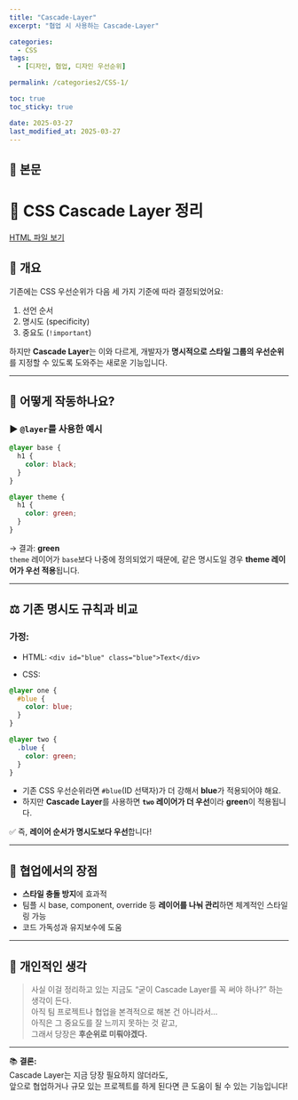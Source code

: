 ```yaml
---
title: "Cascade-Layer"
excerpt: "협업 시 사용하는 Cascade-Layer"

categories:
  - CSS
tags:
  - [디자인, 협업, 디자인 우선순위]

permalink: /categories2/CSS-1/

toc: true
toc_sticky: true

date: 2025-03-27
last_modified_at: 2025-03-27
---
```


## 🦥 본문

# 🎨 CSS Cascade Layer 정리

[HTML 파일 보기](/assets/files/Cascade-Layers.html)

## 📌 개요

기존에는 CSS 우선순위가 다음 세 가지 기준에 따라 결정되었어요:

1. 선언 순서
2. 명시도 (specificity)
3. 중요도 (`!important`)

하지만 **Cascade Layer**는 이와 다르게, 개발자가 **명시적으로 스타일 그룹의 우선순위**를 지정할 수 있도록 도와주는 새로운 기능입니다.

---

## 🧩 어떻게 작동하나요?

### ▶️ `@layer`를 사용한 예시

```css
@layer base {
  h1 {
    color: black;
  }
}

@layer theme {
  h1 {
    color: green;
  }
}
```

→ 결과: **green**  
`theme` 레이어가 `base`보다 나중에 정의되었기 때문에, 같은 명시도일 경우 **theme 레이어가 우선 적용**됩니다.

---

## ⚖️ 기존 명시도 규칙과 비교

### 가정:

- HTML: `<div id="blue" class="blue">Text</div>`

- CSS:

```css
@layer one {
  #blue {
    color: blue;
  }
}

@layer two {
  .blue {
    color: green;
  }
}
```

- 기존 CSS 우선순위라면 `#blue`(ID 선택자)가 더 강해서 **blue**가 적용되어야 해요.
- 하지만 **Cascade Layer**를 사용하면 **`two` 레이어가 더 우선**이라 **green**이 적용됩니다.

✅ 즉, **레이어 순서가 명시도보다 우선**합니다!

---

## 🤝 협업에서의 장점

- **스타일 충돌 방지**에 효과적
- 팀플 시 base, component, override 등 **레이어를 나눠 관리**하면 체계적인 스타일링 가능
- 코드 가독성과 유지보수에 도움

---

## 💭 개인적인 생각

> 사실 이걸 정리하고 있는 지금도 “굳이 Cascade Layer를 꼭 써야 하나?” 하는 생각이 든다.  
> 아직 팀 프로젝트나 협업을 본격적으로 해본 건 아니라서…  
> 아직은 그 중요도를 잘 느끼지 못하는 것 같고,  
> 그래서 당장은 **후순위로 미뤄야겠다.**

---

📚 **결론:**  
Cascade Layer는 지금 당장 필요하지 않더라도,  
앞으로 협업하거나 규모 있는 프로젝트를 하게 된다면 큰 도움이 될 수 있는 기능입니다!
